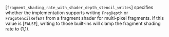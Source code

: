 [`fragment_shading_rate_with_shader_depth_stencil_writes`] specifies whether
the implementation supports writing `FragDepth`
or `FragStencilRefEXT`
from a fragment shader for multi-pixel fragments.
If this value is [`FALSE`], writing to those built-ins will clamp
the fragment shading rate to (1,1).
